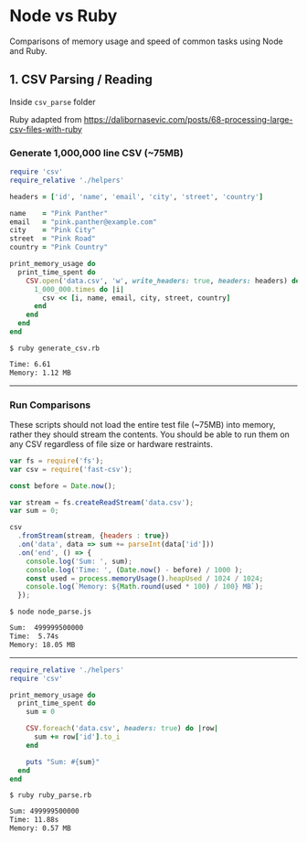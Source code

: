 # Node vs Ruby
Comparisons of memory usage and speed of common tasks using Node and Ruby.

## 1. CSV Parsing / Reading

Inside `csv_parse` folder

Ruby adapted from https://dalibornasevic.com/posts/68-processing-large-csv-files-with-ruby


### Generate 1,000,000 line CSV (~75MB)

```ruby
require 'csv'
require_relative './helpers'

headers = ['id', 'name', 'email', 'city', 'street', 'country']

name    = "Pink Panther"
email   = "pink.panther@example.com"
city    = "Pink City"
street  = "Pink Road"
country = "Pink Country"

print_memory_usage do
  print_time_spent do
    CSV.open('data.csv', 'w', write_headers: true, headers: headers) do |csv|
      1_000_000.times do |i|
        csv << [i, name, email, city, street, country]
      end
    end
  end
end
```

```$ ruby generate_csv.rb```
```bash
Time: 6.61
Memory: 1.12 MB
```

---

### Run Comparisons

These scripts should not load the entire test file (~75MB) into memory, rather they should stream the contents. You should be able to run them on any CSV regardless of file size or hardware restraints.

```javascript
var fs = require('fs');
var csv = require('fast-csv');

const before = Date.now();

var stream = fs.createReadStream('data.csv');
var sum = 0;

csv
  .fromStream(stream, {headers : true})
  .on('data', data => sum += parseInt(data['id']))
  .on('end', () => {
    console.log('Sum: ', sum);
    console.log('Time: ', (Date.now() - before) / 1000 );
    const used = process.memoryUsage().heapUsed / 1024 / 1024;
    console.log(`Memory: ${Math.round(used * 100) / 100} MB`);
  });
```

```$ node node_parse.js```
```bash
Sum:  499999500000
Time:  5.74s
Memory: 18.05 MB
```
---

```ruby
require_relative './helpers'
require 'csv'

print_memory_usage do
  print_time_spent do
    sum = 0

    CSV.foreach('data.csv', headers: true) do |row|
      sum += row['id'].to_i
    end

    puts "Sum: #{sum}"
  end
end
```

```$ ruby ruby_parse.rb```
```bash
Sum: 499999500000
Time: 11.88s
Memory: 0.57 MB
```

<!-- **It's unclear why the Node implementation here is twice as fast but uses ~30x the memory. Note that the entire CSV (75MB) wasn't loaded into memory. The Ruby script appears more resilient in terms of disc streaming.** -->
